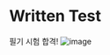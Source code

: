 # Written Test

필기 시험 합격!
![image](https://github.com/youjiyeon/Word-Processor-Specialist/assets/57094856/f2a25a93-338f-4a2c-853b-d185eb394308)

